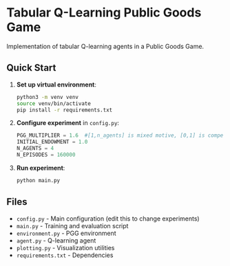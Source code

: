 # Tabular Q-Learning Public Goods Game

Implementation of tabular Q-learning agents in a Public Goods Game.

## Quick Start

1. **Set up virtual environment**:
   ```bash
   python3 -m venv venv
   source venv/bin/activate
   pip install -r requirements.txt
   ```

2. **Configure experiment** in `config.py`:
   ```python
   PGG_MULTIPLIER = 1.6  #[1,n_agents] is mixed motive, [0,1] is competitive and [n_agents,inf) is cooperative   
   INITIAL_ENDOWMENT = 1.0  
   N_AGENTS = 4
   N_EPISODES = 160000
   ```

3. **Run experiment**:
   ```bash
   python main.py
   ```

## Files

- `config.py` - Main configuration (edit this to change experiments)
- `main.py` - Training and evaluation script
- `environment.py` - PGG environment 
- `agent.py` -  Q-learning agent 
- `plotting.py` - Visualization utilities
- `requirements.txt` - Dependencies
